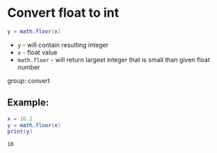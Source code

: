 # Convert float to int

```lua
y = math.floor(x)
```

- `y` - will contain resulting integer
- `x` - float value
- `math.floor` - will return largest integer that is small than given float number

group: convert

## Example: 
```lua
x = 16.2
y = math.floor(x)
print(y)
```
```
16

```

